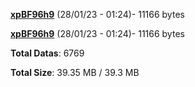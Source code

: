 [**xpBF96h9**](/data/xpBF96h9.txt) (28/01/23 - 01:24)- 11166 bytes

[**xpBF96h9**](/data/xpBF96h9.txt) (28/01/23 - 01:24)- 11166 bytes

**Total Datas**: 6769

**Total Size**: 39.35 MB / 39.3 MB